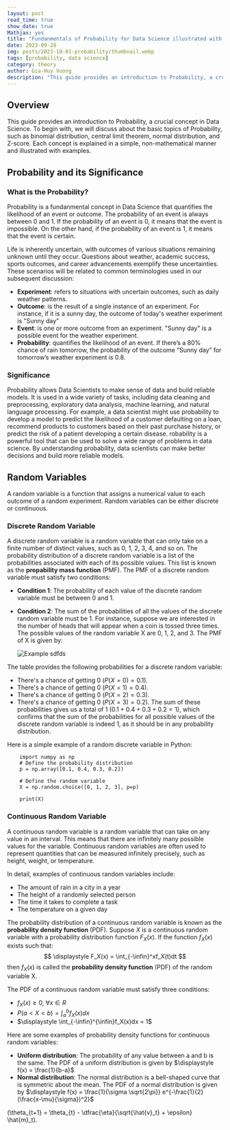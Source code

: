 ```yaml
---
layout: post
read_time: true
show_date: true
Mathjax: yes
title: "Fundanmentals of Probability for Data Science illustrated with Python examples"
date: 2023-09-28
img: posts/2023-10-01-probability/thumbnail.webp
tags: [probability, data science]
category: theory
author: Gia-Huy Vuong
description: "This guide provides an introduction to Probability, a crucial concept in Data Science. To begin with, we will discuss about the basic topics of Probability, such as binomial distribution, central limit theorem, normal distribution, and Z-score. Each concept is explained in a simple, non-mathematical manner and illustrated with examples."
---
```

## Overview
This guide provides an introduction to Probability, a crucial concept in Data Science. To begin with, we will discuss about the basic topics of Probability, such as binomial distribution, central limit theorem, normal distribution, and Z-score. Each concept is explained in a simple, non-mathematical manner and illustrated with examples.
## Probability and its Significance
### What is the Probability?
Probability is a fundanmental concept in Data Science that quantifies the likelihood of an event or outcome. The probability of an event is always between 0 and 1. If the probability of an event is 0, it means that the event is impossible. On the other hand, if the probability of an event is 1, it means that the event is certain.

Life is inherently uncertain, with outcomes of various situations remaining unknown until they occur. Questions about weather, academic success, sports outcomes, and career advancements exemplify these uncertainties. These scenarios will be related to common terminologies used in our subsequent discussion:

- **Experiment**: refers to situations with uncertain outcomes, such as daily weather patterns.
- **Outcome**: is the result of a single instance of an experiment. For instance, if it is a sunny day, the outcome of today's weather experiment is "Sunny day"
- **Event**: is one or more outcome from an experiment. "Sunny day" is a possible event for the weather experiment.
- **Probability**: quantifies the likelihood of an event. If there’s a 80% chance of rain tomorrow, the probability of the outcome “Sunny day” for tomorrow’s weather experiment is 0.8.

### Significance
Probability allows Data Scientists to make sense of data and build reliable models. It is used in a wide variety of tasks, including data cleaning and preprocessing, exploratory data analysis, machine learning, and natural language processing. For example, a data scientist might use probability to develop a model to predict the likelihood of a customer defaulting on a loan, recommend products to customers based on their past purchase history, or predict the risk of a patient developing a certain disease. robability is a powerful tool that can be used to solve a wide range of problems in data science. By understanding probability, data scientists can make better decisions and build more reliable models.

## Random Variables
A random variable is a function that assigns a numerical value to each outcome of a random experiment. Random variables can be either discrete or continuous.
### Discrete Random Variable

A discrete random variable is a random variable that can only take on a finite number of distinct values, such as 0, 1, 2, 3, 4, and so on. The probability distribution of a discrete random variable is a list of the probabilities associated with each of its possible values. This list is known as the **propability mass function** (PMF). The PMF of a discrete random variable must satisfy two conditions:
- **Condition 1**: The probability of each value of the discrete random variable must be between $0$ and $1$.
- **Condition 2**: The sum of the probabilities of all the values of the discrete random variable must be 1.
For instance, suppose we are interested in the number of heads that will appear when a coin is tossed three times. The possible values of the random variable X are 0, 1, 2, and 3. The PMF of X is given by:

    ![Example sdfds](posts/2023-10-01-probability/table.png)

The table provides the following probabilities for a discrete random variable:
- There's a chance of getting $0$ ($P(X=0) = 0.1$).
- There's a chance of getting $0$ ($P(X=1) = 0.4$).
- There's a chance of getting $0$ ($P(X=2) = 0.3$).
- There's a chance of getting $0$ ($P(X=3) = 0.2$).
The sum of these probabilities gives us a total of 1 ($0.1 + 0.4 + 0.3 + 0.2 = 1$), which confirms that the sum of the probabilities for all possible values of the discrete random variable is indeed $1$, as it should be in any probability distribution.

Here is a simple example of a random discrete variable in Python:
```
    import numpy as np
    # Define the probability distribution
    p = np.array([0.1, 0.4, 0.3, 0.2])

    # Define the random variable
    X = np.random.choice([0, 1, 2, 3], p=p)

    print(X)
```
### Continuous Random Variable
A continuous random variable is a random variable that can take on any value in an interval. This means that there are infinitely many possible values for the variable. Continuous random variables are often used to represent quantities that can be measured infinitely precisely, such as height, weight, or temperature.

In detail, examples of continuous random variables include:
- The amount of rain in a city in a year
- The height of a randomly selected person
- The time it takes to complete a task
- The temperature on a given day

The probability distribution of a continuous random variable is known as the **probability density function** (PDF). Suppose $\displaystyle X$ is a continuous random variable with a probability distribution function $\displaystyle F_X(x)$. If the function $\displaystyle f_X(x)$ exists such that:
$$
  \displaystyle  F_X(x) = \int_{-\infin}^xf_X(t)dt
$$
then $\displaystyle f_X(x)$ is called the **probability density function** (PDF) of the random variable X.

The PDF of a continuous random variable must satisfy three conditions:
- $\displaystyle f_X(x) \geq 0,\ \forall x \in R$
- $\displaystyle P(a<X<b) = \int_a^bf_X(x)dx$
- $\displaystyle \int_{-\infin}^{\infin}f_X(x)dx = 1$

Here are some examples of probability density functions for continuous random variables:
- **Uniform distribution**: The probability of any value between a and b is the same. The PDF of a uniform distribution is given by $\displaystyle f(x) = \frac{1}{b-a}$
- **Normal distribution**: The normal distribution is a bell-shaped curve that is symmetric about the mean. The PDF of a normal distribution is given by $\displaystyle f(x) = \frac{1}{\sigma \sqrt{2\pi}} e^{-\frac{1}{2}(\frac{x-\mu}{\sigma})^2}$

\(\theta_{t+1} = \theta_{t} - \dfrac{\eta}{\sqrt{\hat{v}_t} + \epsilon} \hat{m}_t\).